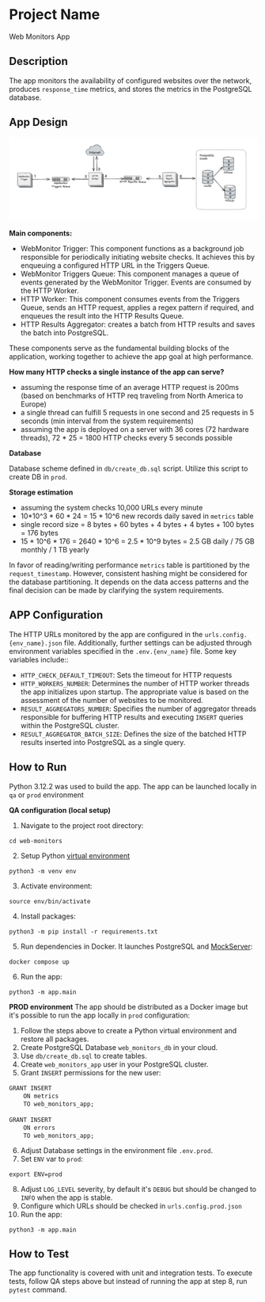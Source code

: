 # Project Name
Web Monitors App

## Description
The app monitors the availability of configured websites over the network, produces `response_time` metrics, and stores the metrics in the PostgreSQL database.

## App Design
![alt text](app_design.png)

**Main components:**
- WebMonitor Trigger: This component functions as a background job responsible for periodically initiating website checks. It achieves this by enqueuing a configured HTTP URL in the Triggers Queue. 
- WebMonitor Triggers Queue: This component manages a queue of events generated by the WebMonitor Trigger. Events are consumed by the HTTP Worker.
- HTTP Worker: This component consumes events from the Triggers Queue, sends an HTTP request, applies a regex pattern if required, and enqueues the result into the HTTP Results Queue.
- HTTP Results Aggregator: creates a batch from HTTP results and saves the batch into PostgreSQL.

These components serve as the fundamental building blocks of the application, working together to achieve the app goal at high performance.

**How many HTTP checks a single instance of the app can serve?**
- assuming the response time of an average HTTP request is 200ms (based on benchmarks of HTTP req traveling from North America to Europe)
- a single thread can fulfill 5 requests in one second and 25 requests in 5 seconds (min interval from the system requirements)
- assuming the app is deployed on a server with 36 cores (72 hardware threads), 72 * 25 = 1800 HTTP checks every 5 seconds possible 

**Database**

Database scheme defined in `db/create_db.sql` script. Utilize this script to create DB in `prod`.

**Storage estimation**
- assuming the system checks 10,000 URLs every minute
- 10*10^3 * 60 * 24 = 15 * 10^6 new records daily saved in `metrics` table
- single record size = 8 bytes + 60 bytes + 4 bytes + 4 bytes + 100 bytes = 176 bytes
- 15 * 10^6 * 176 = 2640 * 10^6 = 2.5 * 10^9 bytes = 2.5 GB daily / 75 GB monthly / 1 TB yearly

In favor of reading/writing performance `metrics` table is partitioned by the `request_timestamp`. However, consistent hashing might be considered for the database partitioning. It depends on the data access patterns and the final decision can be made by clarifying the system requirements. 

## APP Configuration
The HTTP URLs monitored by the app are configured in the `urls.config.{env_name}.json` file. 
Additionally, further settings can be adjusted through environment variables specified in the `.env.{env_name}` file. 
Some key variables include::
- `HTTP_CHECK_DEFAULT_TIMEOUT`: Sets the timeout for HTTP requests
- `HTTP_WORKERS_NUMBER`: Determines the number of HTTP worker threads the app initializes upon startup. The appropriate value is based on the assessment of the number of websites to be monitored.
- `RESULT_AGGREGATORS_NUMBER`: Specifies the number of aggregator threads responsible for buffering HTTP results and executing `INSERT` queries within the PostgreSQL cluster.
- `RESULT_AGGREGATOR_BATCH_SIZE`: Defines the size of the batched HTTP results inserted into PostgreSQL as a single query.

## How to Run
Python 3.12.2 was used to build the app. The app can be launched locally in `qa` or `prod` environment

**QA configuration (local setup)** 
1. Navigate to the project root directory:
```
cd web-monitors
```
2. Setup Python [virtual environment](https://docs.python.org/3/library/venv.html)
```
python3 -m venv env
```
3. Activate environment:
```
source env/bin/activate
```
4. Install packages:
```
python3 -m pip install -r requirements.txt
```
5. Run dependencies in Docker. It launches PostgreSQL and [MockServer](https://www.mock-server.com/):
```
docker compose up
```
6. Run the app:
```
python3 -m app.main
```  
**PROD environment**
The app should be distributed as a Docker image but it's possible to run the app locally in `prod` configuration:
1. Follow the steps above to create a Python virtual environment and restore all packages.
2. Create PostgreSQL Database `web_monitors_db` in your cloud.
3. Use `db/create_db.sql` to create tables.
4. Create `web_monitors_app` user in your PostgreSQL cluster.
5. Grant `INSERT` permissions for the new user:
```
GRANT INSERT
    ON metrics
    TO web_monitors_app;

GRANT INSERT
    ON errors
    TO web_monitors_app;
```
6. Adjust Database settings in the environment file `.env.prod`.
7. Set `ENV` var to `prod`:
```
export ENV=prod
```
8. Adjust `LOG_LEVEL` severity, by default it's `DEBUG` but should be changed to `INFO` when the app is stable.
9. Configure which URLs should be checked in `urls.config.prod.json`
10. Run the app:
```
python3 -m app.main
```
## How to Test
The app functionality is covered with unit and integration tests.
To execute tests, follow QA steps above but instead of running the app at step 8, run `pytest` command.


